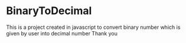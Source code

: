 # BinaryToDecimal
This is a project created in javascript to convert binary number which is given by user into decimal number
Thank you
